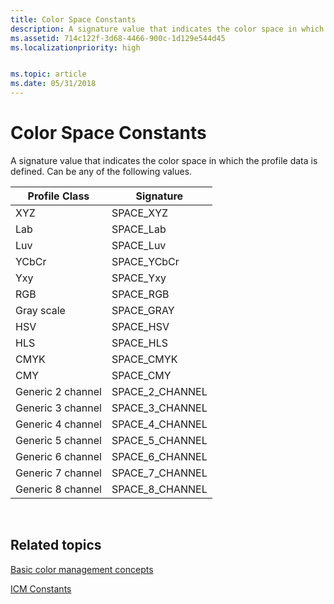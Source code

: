 ```yaml
---
title: Color Space Constants
description: A signature value that indicates the color space in which the profile data is defined.
ms.assetid: 714c122f-3d68-4466-900c-1d129e544d45
ms.localizationpriority: high


ms.topic: article
ms.date: 05/31/2018
---
```


# Color Space Constants

A signature value that indicates the color space in which the profile data is defined. Can be any of the following values.



| Profile Class     | Signature         |
|-------------------|-------------------|
| XYZ               | SPACE\_XYZ        |
| Lab               | SPACE\_Lab        |
| Luv               | SPACE\_Luv        |
| YCbCr             | SPACE\_YCbCr      |
| Yxy               | SPACE\_Yxy        |
| RGB               | SPACE\_RGB        |
| Gray scale        | SPACE\_GRAY       |
| HSV               | SPACE\_HSV        |
| HLS               | SPACE\_HLS        |
| CMYK              | SPACE\_CMYK       |
| CMY               | SPACE\_CMY        |
| Generic 2 channel | SPACE\_2\_CHANNEL |
| Generic 3 channel | SPACE\_3\_CHANNEL |
| Generic 4 channel | SPACE\_4\_CHANNEL |
| Generic 5 channel | SPACE\_5\_CHANNEL |
| Generic 6 channel | SPACE\_6\_CHANNEL |
| Generic 7 channel | SPACE\_7\_CHANNEL |
| Generic 8 channel | SPACE\_8\_CHANNEL |



 

## Related topics

<dl> <dt>

[Basic color management concepts](basic-color-management-concepts.md)
</dt> <dt>

[ICM Constants](wcs-constants.md)
</dt> </dl>

 

 




